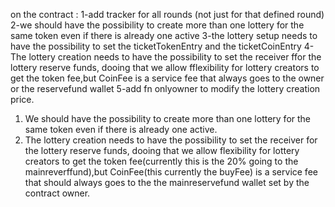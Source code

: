 on the contract :
1-add tracker for all rounds (not just for that defined round)
2-we should have the possibility to create more than one lottery for the same token even if there is already one active
3-the lottery setup needs to have the possibility to set the ticketTokenEntry and the ticketCoinEntry 
4-The lottery creation needs to have the possibility to set the receiver ffor the lottery reserve funds, dooing that we allow fflexibility for lottery creators to get the token fee,but CoinFee is a service fee that always goes to the owner or the reservefund wallet 
5-add fn onlyowner to modify the lottery creation price.


1. We should have the possibility to create more than one lottery for the same token even if there is already one active.
2. The lottery creation needs to have the possibility to set the receiver for the lottery reserve funds, dooing that we allow flexibility for lottery creators to get the token fee(currently this is the 20% going to the mainreverffund),but CoinFee(this currently the buyFee) is a service fee that should always goes to the  the mainreservefund wallet set by the contract owner. 